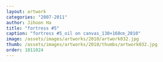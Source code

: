 ```yaml
---
layout: artwork
categories: "2007-2011"
author: Jihoon Ha
title: "fortress #5"
caption: "fortress #5_oil on canvas_130×160㎝_2010"
image: /assets/images/artworks/2010/artwork032.jpg
thumb: /assets/images/artworks/2010/thumbs/artwork032.jpg
order: 1011024
---
```

